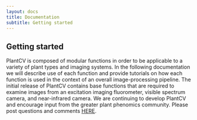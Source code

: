 ```yaml
---
layout: docs
title: Documentation
subtitle: Getting started
---
```

## Getting started

PlantCV is composed of modular functions in order to be applicable to a variety of plant types and imaging systems.
In the following documentation we will describe use of each function and provide tutorials on how each function is used in the context of an overall image-processing pipeline.
The initial release of PlantCV contains base functions that are required to examine images from an excitation imaging fluorometer, visible spectrum camera, and near-infrared camera.
We are continuing to develop PlantCV and encourage input from the greater plant phenomics community.
Please post questions and comments [HERE](https://github.com/nfahlgren/plantcv).